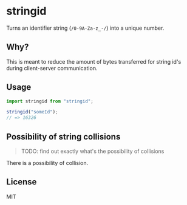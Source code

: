 # stringid

Turns an identifier string (`/0-9A-Za-z_-/`) into a unique number.

## Why?

This is meant to reduce the amount of bytes transferred for string id's during client-server communication.

## Usage

```typescript
import stringid from "stringid";

stringid("someId");
// => 16326
```

## Possibility of string collisions

> TODO: find out exactly what's the possibility of collisions

There is a possibility of collision.

## License

MIT